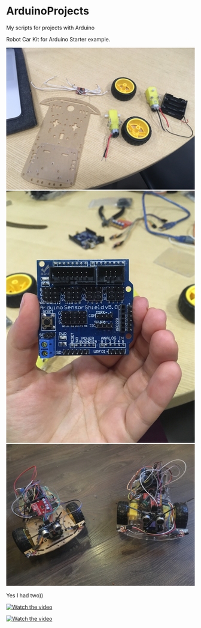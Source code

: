 # ArduinoProjects
My scripts for projects with Arduino

Robot Car Kit for Arduino Starter example.

![example1](https://github.com/safo-bora/ArduinoProjects/blob/master/CarKit/IMG_3567.JPG?raw=true "TL1")
![example2](https://github.com/safo-bora/ArduinoProjects/blob/master/CarKit/IMG_3568.JPG?raw=true "TL1")
![example2](https://github.com/safo-bora/ArduinoProjects/blob/master/CarKit/IMG_3698.JPG?raw=true "TL1")


Yes I had two))

[![Watch the video](http://www.thepaper.gr/wp-content/uploads/2013/11/new-youtube.jpg)](https://youtu.be/ufSu43cJju0)

[![Watch the video](http://www.thepaper.gr/wp-content/uploads/2013/11/new-youtube.jpg)](https://www.youtube.com/watch?v=QPqRghpuhe4)
